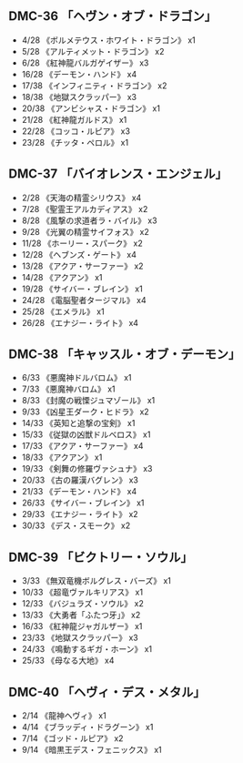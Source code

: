 ## DMC-36 「ヘヴン・オブ・ドラゴン」
- 4/28 《ボルメテウス・ホワイト・ドラゴン》 x1
- 5/28 《アルティメット・ドラゴン》 x2
- 6/28 《紅神龍バルガゲイザー》 x3
- 16/28 《デーモン・ハンド》 x4
- 17/38 《インフィニティ・ドラゴン》 x2
- 18/38 《地獄スクラッパー》 x3
- 20/38 《アンビシャス・ドラゴン》 x1
- 21/28 《紅神龍ガルドス》 x1
- 22/28 《コッコ・ルピア》 x3
- 23/28 《チッタ・ペロル》 x1



## DMC-37 「バイオレンス・エンジェル」
- 2/28 《天海の精霊シリウス》 x4
- 7/28 《聖霊王アルカディアス》 x2
- 8/28 《風撃の求道者ラ・バイル》 x3
- 9/28 《光翼の精霊サイフォス》 x2
- 11/28 《ホーリー・スパーク》 x2
- 12/28 《ヘブンズ・ゲート》 x4
- 13/28 《アクア・サーファー》 x2
- 14/28 《アクアン》 x1
- 19/28 《サイバー・ブレイン》 x1
- 24/28 《電脳聖者タージマル》 x4
- 25/28 《エメラル》 x1
- 26/28 《エナジー・ライト》 x4


## DMC-38 「キャッスル・オブ・デーモン」
- 6/33 《悪魔神ドルバロム》 x1
- 7/33 《悪魔神バロム》 x1
- 8/33 《封魔の戦慄ジュマゾール》 x1
- 9/33 《凶星王ダーク・ヒドラ》 x2
- 14/33 《英知と追撃の宝剣》 x1
- 15/33 《従獄の凶獣ドルベロス》 x1
- 17/33 《アクア・サーファー》 x4
- 18/33 《アクアン》 x1
- 19/33 《剣舞の修羅ヴァシュナ》 x3
- 20/33 《古の羅漢バグレン》 x3
- 21/33 《デーモン・ハンド》 x4
- 26/33 《サイバー・ブレイン》 x1
- 29/33 《エナジー・ライト》 x2
- 30/33 《デス・スモーク》 x2


## DMC-39 「ビクトリー・ソウル」
- 3/33 《無双竜機ボルグレス・バーズ》 x1
- 10/33 《超竜ヴァルキリアス》 x1
- 12/33 《バジュラズ・ソウル》 x2
- 13/33 《大勇者「ふたつ牙」》 x2
- 16/33 《紅神龍ジャガルザー》 x1
- 23/33 《地獄スクラッパー》 x3
- 24/33 《鳴動するギガ・ホーン》 x1
- 25/33 《母なる大地》 x4


## DMC-40 「ヘヴィ・デス・メタル」
- 2/14 《龍神ヘヴィ》 x1
- 4/14 《ブラッディ・ドラグーン》 x1
- 7/14 《ゴッド・ルピア》 x2
- 9/14 《暗黒王デス・フェニックス》 x1
